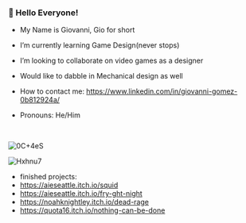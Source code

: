 ### 👋 Hello Everyone!
-  My Name is Giovanni, Gio for short
-  I’m currently learning Game Design(never stops)
-  I’m looking to collaborate on video games as a designer
-  Would like to dabble in Mechanical design as well
-  How to contact me: https://www.linkedin.com/in/giovanni-gomez-0b812924a/
-  Pronouns: He/Him

     <br>
![0C+4eS](https://github.com/user-attachments/assets/29412744-1307-4aae-9fec-91678fef48b6)

![Hxhnu7](https://github.com/user-attachments/assets/c1373527-4609-4e87-9e2d-2ef475de1bc6)


-  finished projects:
- https://aieseattle.itch.io/squid
- https://aieseattle.itch.io/fry-ght-night
- https://noahknightley.itch.io/dead-rage
- https://quota16.itch.io/nothing-can-be-done
<!---
vaguerorgon/vaguerorgon is a ✨ special ✨ repository because its `README.md` (this file) appears on your GitHub profile.
You can click the Preview link to take a look at your changes.
--->
<!---
![Job_0012 copy](https://github.com/user-attachments/assets/8fc63619-0a32-4442-bd20-2c16a19594ea)
--->
